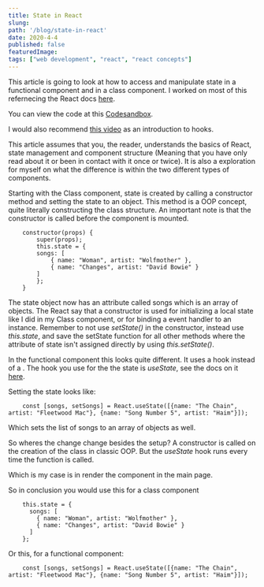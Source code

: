 ```yaml
---
title: State in React
slung:
path: '/blog/state-in-react'
date: 2020-4-4
published: false
featuredImage:
tags: ["web development", "react", "react concepts"]
---
```


This article is going to look at how to access and manipulate state in a functional component and in a class component. I worked on most of this refernecing the React docs [here](https://reactjs.org/docs/state-and-lifecycle.html).

You can view the code at this [Codesandbox](https://codesandbox.io/s/state-in-react-j49m7).

I would also recommend [this video](https://www.youtube.com/watch?v=O6P86uwfdR0) as an introduction to hooks.


This article assumes that you, the reader, understands the basics of React, state management and component structure (Meaning that you have only read about it or been in contact with it once or twice). It is also a exploration for myself on what the difference is within the two different types of components.

Starting with the Class component, state is created by calling a constructor method and setting the state to an object. This method is a OOP concept, quite literally constructing the class structure. An important note is that the constructor is called before the component is mounted.

```
    constructor(props) {
        super(props);
        this.state = {
        songs: [
            { name: "Woman", artist: "Wolfmother" },
            { name: "Changes", artist: "David Bowie" }
        ]
        };
    }
```

The state object now has an attribute called songs which is an array of objects. The React say that a constructor is used for initializing a local state like I did in my Class component, or for binding a event handler to an instance. Remember to not use *setState()* in the constructor, instead use *this.state*, and save the setState function for all other methods where the attribute of state isn't assigned directly by using *this.setState()*. 


In the functional component this looks quite different. It uses a hook instead of a . The hook you use for the the state is *useState*, see the docs on it [here](https://reactjs.org/docs/hooks-reference.html#usestate). 

Setting the state looks like:

```
    const [songs, setSongs] = React.useState([{name: "The Chain", artist: "Fleetwood Mac"}, {name: "Song Number 5", artist: "Haim"}]);
```

Which sets the list of songs to an array of objects as well.

So wheres the change change besides the setup? A constructor is called on the creation of the class in classic OOP. But the *useState* hook runs every time the function is called.

Which is my case is in render the component in the main page.

So in conclusion you would use this for a class component

```
    this.state = {
      songs: [
        { name: "Woman", artist: "Wolfmother" },
        { name: "Changes", artist: "David Bowie" }
      ]
    };
```

Or this, for a functional component:

```
    const [songs, setSongs] = React.useState([{name: "The Chain", artist: "Fleetwood Mac"}, {name: "Song Number 5", artist: "Haim"}]);
```